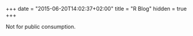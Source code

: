 +++
date = "2015-06-20T14:02:37+02:00"
title = "R Blog"
hidden = true
+++

Not for public consumption.